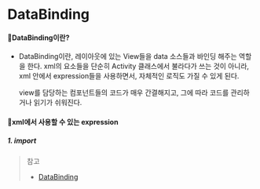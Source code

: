 # DataBinding



#### 📌DataBinding이란?

+ DataBinding이란, 레이아웃에 있는 View들을 data 소스들과 바인딩 해주는 역할을 한다. xml의 요소들을 단순히 Activity 클래스에서 불라다가 쓰는 것이 아니라, xml 안에서 expression들을 사용하면서, 자체적인 로직도 가질 수 있게 된다. 

  view를 담당하는 컴포넌트들의 코드가 매우 간결해지고, 그에 따라 코드를 관리하거나 읽기가 쉬워진다.



#### 📌xml에서 사용할  수 있는 expression

##### 1. import



> 참고
>
> + [DataBinding](https://developer88.tistory.com/202)